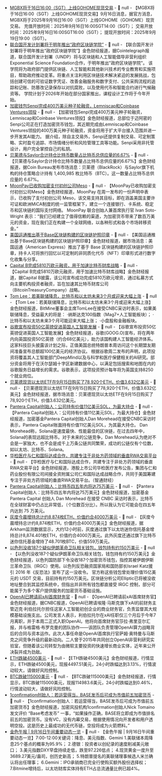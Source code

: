 - [MGBX将于16日16:00（SGT）上线GOHOME现货交易]() - 📰 null - 【MGBX将于16日16:00（SGT）上线GOHOME现货交易】9月16日消息，据官方消息，MGBX将于2025年9月16日16:00（SGT）上线GOHOME（GOHOME）现货交易。 
充值开放时间：2025年9月16日16:00SGT14:00（SGT）； 
交易开放时间：2025年9月16日16:00SGT16:00（SGT）； 
提现开放时间：2025年9月19日19:00（SGT）。
- [联合国开发计划署将于明年推出“政府区块链学院”](https://cointelegraph.com/news/undp-open-goverment-blockchain-academy-2026) - 📰 null - 【联合国开发计划署将于明年推出“政府区块链学院”】金色财经报道，据Cointelegraph报道，联合国开发计划署（UNDP）将与区块链和人工智能倡导非营利组织Exponential Science Foundation合作，于明年推出"政府区块链学院"。 
该学院将为政府部门提供区块链、人工智能和其他新兴技术的专业教育和实施项目，帮助政府推动变革。将重点关注利用区块链技术解决紧迫的发展挑战，包括创建可信的可验证数字凭证、改善金融服务和数字支付、公共采购流程的追踪和记账、防篡改记录保存以对抗腐败，以及使用代币和智能合约进行气候融资等。 
学院计划于2026年开始在部分国家推出，课程设计工作将于今年开始。
- [加密钱包Senpi完成400万美元种子轮融资，Lemniscap和Coinbase Ventures领投](https://techfundingnews.com/senpi-ai-powered-crypto-wallet-raises-4m/) - 📰 null - 【加密钱包Senpi完成400万美元种子轮融资，Lemniscap和Coinbase Ventures领投】金色财经报道，总部位于迈阿密的Senpi公司正在打造加密货币钱包，其近期完成由Lemniscap和Coinbase Ventures领投的400万美元种子轮融资，资金将用于扩大平台接入范围并进一步开发其AI能力。 
据介绍，除自主交易外，Senpi还提供复制交易、可定制策略、实时盈亏追踪、市场情绪分析和风险管理工具等功能。Senpi采用非托管设计，用户完全掌控自己的私钥。
- [贝莱德与Saylor合计持仓比特币数量占比特币总供应量的6.67%]() - 📰 null - 【贝莱德与Saylor合计持仓比特币数量占比特币总供应量的6.67%】金色财经报道，据Coin Bureau发布市场消息：贝莱德（BlackRock）与Saylor旗下机构的持仓策略合计持有 1,400,985 枚比特币（BTC）。这一数量占比特币总供应量的 6.67%。
- [MoonPay已收购加密支付初创公司Meso](https://www.theblock.co/post/370805/moonpay-acquires-meso?utm_source=twitter&utm_medium=social) - 📰 null - 【MoonPay已收购加密支付初创公司Meso】金色财经报道，MoonPay 在周一发布的一份声明中表示，已收购了支付初创公司 Meso，该交易支持其目标，即在涵盖美国主要许可证和欧洲MiCA制度的统一监管框架下，建立一个连接银行、卡系统、稳定币和区块链的国际支付网络。 
MoonPay 联合创始人兼首席执行官 Ivan Soto-Wright 表示：“我们已经建立了值得信赖的渠道，为加密货币带来了数百万美元的资金，现在我们正在构建一个全球网络，以各种形式和各个市场转移资金。”
- [美国运通推出基于Base区块链构建的区块链护照印章]() - 📰 null - 【美国运通推出基于Base区块链构建的区块链护照印章】金色财经报道，据市场消息：美国运通（American Express）推出了基于 Base 区块链构建的区块链护照印章，持卡人可将旅行回忆以可定制的非同质化代币（NFT）印章形式进行数字化收集与分享。
- [Capital B完成5810万欧元融资，用于加速比特币财库战略]() - 📰 null - 【Capital B完成5810万欧元融资，用于加速比特币财库战略】金色财经报道，据Capital B披露，该公司宣布成功完成5810万欧元增资，通过私募方式向主要机构投资者融资，旨在加速其比特币财库公司（BitcoinTreasuryCompany）战略。
- [Tom Lee：若美联储降息，比特币和以太坊未来3个月或迎来大幅上涨]() - 📰 null - 【Tom Lee：若美联储降息，比特币和以太坊未来3个月或迎来大幅上涨】金色财经报道，BitMine董事会主席TomLee在接受CNBC采访时表示，如果美联储降息，受益最大的将是： 
·纳斯达克100指数（Mag7+人工智能板块）； 
·比特币和以太坊未来3个月可能迎来大幅上涨； 
·小盘股和金融板块。
- [谷歌宣布投资50亿英镑促进英国人工智能发展]() - 📰 null - 【谷歌宣布投资50亿英镑促进英国人工智能发展】金色财经报道，谷歌(GOOG.O)宣布，将在两年内向英国投资50亿英镑（约合68亿美元），助力该国构建人工智能经济体系。这家科技巨头披露该计划之际，正值美国总统特朗普本周访问这个长期盟友期间准备宣布总额超100亿美元的经济协议。 
根据谷歌周二发布的声明，此项投资将覆盖其人工智能部门DeepMind以及与科学和医疗保健相关的AI研究。部分资金将用于在沃尔瑟姆十字区新建数据中心，以满足包括搜索和地图在内的谷歌服务日益增长的需求。谷歌表示，这项投资预计每年将为英国支持8250个就业岗位。
- [贝莱德现货以太坊ETF在9月15日购买了78,920个ETH，价值3.632亿美元]() - 📰 null - 【贝莱德现货以太坊ETF在9月15日购买了78,920个ETH，价值3.632亿美元】金色财经报道，据市场消息：贝莱德现货以太坊ETF在9月15日购买了78,920个ETH，价值3.632亿美元。
- [Pantera Capital创始人：公司持有价值11亿美元SOL，为最大持仓]() - 📰 null - 【Pantera Capital创始人：公司持有价值11亿美元SOL，为最大持仓】金色财经报道，加密基金Pantera Capital创始人Dan Morehead在接受CNBC采访时表示，Pantera Capital账面持有价值11亿美元SOL，为其最大持仓。 
Dan Morehead称，Solana是速度最快、性能最佳的区块链，在过去四年中，Solana的表现远超比特币。对于未来的公链竞争，Dan Morehead认为绝对不会是一家独大，也不会是成千上万条公链共同繁荣，成功的公链仅有个位数，如以太坊、比特币、Solana。
- [华检医疗与仁和国际达成合作，共建专注于非处方药领域的垂直RWA交易平台]() - 📰 null - 【华检医疗与仁和国际达成合作，共建专注于非处方药领域的垂直RWA交易平台】金色财经报道，港股上市公司华检医疗发布公告，集团与仁和药业股份有限公司间接全资附属公司仁和国际达成战略合作，共同于美国筹建专注于非处方药领域的垂直RWA交易平台。（智通财经）
- [Pantera Capital创始人：比特币四五年内将达75万美元]() - 📰 null - 【Pantera Capital创始人：比特币四五年内将达75万美元】金色财经报道，加密基金Pantera Capital 创始人 Dan Morehead 在接受 CNBC 采访时表示，比特币在全球财富中仍占比非常低，（个位数百分比）。所以我认为它可能会在四五年内达到 75 万美元。
- [灰度今晨增持总计约8,874枚ETH，价值约合4000万美元](https://intel.arkm.com/explorer/address/0x349358902E43fc41eaC566B1dfE722eD4e1DA582) - 📰 null - 【灰度今晨增持总计约8,874枚ETH，价值约合4000万美元】金色财经报道，据Arkham监测数据显示，大约12小时前，灰度通过旗下以太坊迷你信托基金增持总计8,874.401枚ETH，价值约合4000万美元。此外灰度还通过旗下比特币迷你信托基金增持了48.701枚BTC，价值559万美元。
- [以色列没收187个疑似伊朗革命卫队相关钱包，钱包持有约150万美元](https://beincrypto.com/israel-seizes-1-5b-in-tether-allegedly-linked-to-iran/) - 📰 null - 【以色列没收187个疑似伊朗革命卫队相关钱包，钱包持有约150万美元】金色财经报道，以色列国防部下令没收187个加密货币钱包，指控其被伊朗伊斯兰革命卫队（IRGC）使用。以色列反恐融资国家局和国防部长Israel Katz援引 2016 年《反恐法》宣布了这一没收令。 
官方称这些钱包曾处理价值15亿美元的 USDT 交易，目前持有约150万美元。区块链分析公司Elliptic已将被没收地址整合到其监控系统中，但指出并非所有钱包都直接受 IRGC 控制，部分可能属于为多个客户提供服务的加密货币基础设施。
- [OpenAI已聘请前xAI首席财务官]() - 📰 null - 【OpenAI已聘请前xAI首席财务官】金色财经报道，据CNBC报道，OpenAI已聘请埃隆·马斯克旗下xAI的前财务主管迈克·利伯拉托尔担任这家人工智能初创企业的商业财务官，负责监督其大规模基础设施支出。公司发言人表示，利伯拉托尔在xAI任职仅三个月后于今年7月离职，并于本周二正式入职OpenAI。他将向首席财务官莎拉·弗里亚尔汇报，并与格雷格·布罗克曼的团队协作——该团队负责管理OpenAI算力战略背后的合同与资本运作。此次人事任命是OpenAI首席执行官萨姆·奥特曼与马斯克之间竞争升级的最新动向。二人曾于2015年共同创立OpenAI非营利研究实验室，但随着该公司转型为由微软主要投资的快速增长商业实体，近年来公开决裂并成为劲敌。
- [ETH跌破4500美元]() - 📰 null - 【ETH跌破4500美元】金色财经报道，行情显示，ETH跌破4500美元，现报4497.51美元，24小时跌幅达到3.13%，行情波动较大，请做好风险控制。
- [BTC跌破115000美元]() - 📰 null - 【BTC跌破115000美元】金色财经报道，行情显示，BTC跌破115000美元，现报114983.6美元，24小时跌幅达到0.46%，行情波动较大，请做好风险控制。
- [1confirmation创始人：若运营得当，BASE发币后可成为市值前五加密货币](https://x.com/NTmoney/status/1967618807352189431) - 📰 null - 【1confirmation创始人：若运营得当，BASE发币后可成为市值前五加密货币】金色财经报道，加密风投机构1confirmation创始人Nick Tomaino发文评价 “Base考虑发币” 一事，“如果操作正确，BASE将立即成为市值排名前五的加密货币。没有VC，没有内幕交易，根据使用情况向开发者和用户透明空投。这是历史上最成功的无代币链，空投将成为火箭燃料。”
- [金色午报 | 9月16日午间重要动态一览]() - 📰 null - 【金色午报 | 9月16日午间重要动态一览】7:00-12:00关键词：降息、美元指数、Gemini 
1.美联储本周降息25个基点的概率为95.9%； 
2.德银：投资者以创纪录的速度削减美元敞口； 
3.美元指数DXY早盘持续走低，跌至97.226低点； 
4.现货黄金一度升至3689.27美元/盎司，创历史新高； 
5.特朗普提名的美联储理事候选人米兰确认将出任理事； 
6.Gemini：IPO承销商已完全行使购买额外股份选择权； 
7.Bitmine增持后，以太坊财库实体持有ETH占总流通量比例已超4%。
